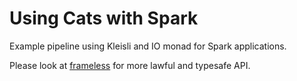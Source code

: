 # Using Cats with Spark

Example pipeline using Kleisli and IO monad for Spark applications. 

Please look at [frameless](https://github.com/typelevel/frameless) for more lawful and typesafe API.